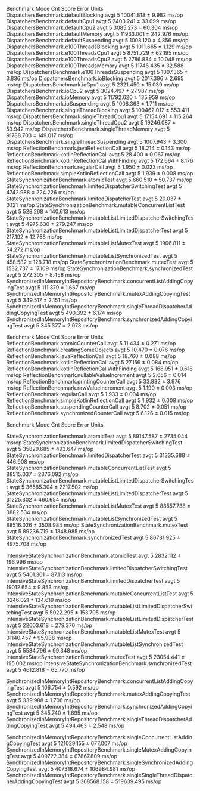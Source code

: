 Benchmark                                                                           Mode  Cnt       Score     Error  Units
DispatchersBenchmark.defaultBlocking                                                avgt    5   10041.818 ±   9.982  ms/op
DispatchersBenchmark.defaultCpu1                                                    avgt    5    2403.241 ±  33.099  ms/op
DispatchersBenchmark.defaultCpu2                                                    avgt    5    3085.273 ±  60.304  ms/op
DispatchersBenchmark.defaultMemory                                                  avgt    5   11933.001 ± 242.976  ms/op
DispatchersBenchmark.defaultSuspending                                              avgt    5    1008.120 ±   4.856  ms/op
DispatchersBenchmark.e100ThreadsBlocking                                            avgt    5    1011.665 ±   1.129  ms/op
DispatchersBenchmark.e100ThreadsCpu1                                                avgt    5    8751.729 ±  62.195  ms/op
DispatchersBenchmark.e100ThreadsCpu2                                                avgt    5    2786.834 ±  10.048  ms/op
DispatchersBenchmark.e100ThreadsMemory                                              avgt    5   11746.435 ±  32.588  ms/op
DispatchersBenchmark.e100ThreadsSuspending                                          avgt    5    1007.365 ±   3.836  ms/op
DispatchersBenchmark.ioBlocking                                                     avgt    5    2017.396 ±   2.695  ms/op
DispatchersBenchmark.ioCpu1                                                         avgt    5    2321.450 ±  15.039  ms/op
DispatchersBenchmark.ioCpu2                                                         avgt    5    3024.497 ±  27.987  ms/op
DispatchersBenchmark.ioMemory                                                       avgt    5   11792.620 ± 135.959  ms/op
DispatchersBenchmark.ioSuspending                                                   avgt    5    1008.363 ±   1.711  ms/op
DispatchersBenchmark.singleThreadBlocking                                           avgt    5  100462.012 ± 553.411  ms/op
DispatchersBenchmark.singleThreadCpu1                                               avgt    5   17154.691 ± 115.264  ms/op
DispatchersBenchmark.singleThreadCpu2                                               avgt    5   19246.087 ±  53.942  ms/op
DispatchersBenchmark.singleThreadMemory                                             avgt    5   91788.703 ± 149.017  ms/op
DispatchersBenchmark.singleThreadSuspending                                         avgt    5    1007.943 ±   3.300  ms/op
ReflectionBenchmark.javaReflectionCall                                              avgt    5      18.214 ±   0.143  ms/op
ReflectionBenchmark.kotlinReflectionCall                                            avgt    5      28.400 ±   0.067  ms/op
ReflectionBenchmark.kotlinReflectionCallWithFinding                                 avgt    5     172.664 ±   8.176  ms/op
ReflectionBenchmark.regularCall                                                     avgt    5       1.950 ±   0.023  ms/op
ReflectionBenchmark.simpleKotlinReflectionCall                                      avgt    5       1.939 ±   0.008  ms/op
StateSynchronizationBenchmark.atomicTest                                            avgt    5     660.510 ±  50.737  ms/op
StateSynchronizationBenchmark.limitedDispatcherSwitchingTest                        avgt    5    4742.988 ± 224.226  ms/op
StateSynchronizationBenchmark.limitedDispatcherTest                                 avgt    5      20.037 ±   0.121  ms/op
StateSynchronizationBenchmark.mutableConcurrentListTest                             avgt    5     528.268 ± 140.613  ms/op
StateSynchronizationBenchmark.mutableListLimitedDispatcherSwitchingTest             avgt    5    4975.630 ± 279.247  ms/op
StateSynchronizationBenchmark.mutableListLimitedDispatcherTest                      avgt    5     217.192 ±  12.758  ms/op
StateSynchronizationBenchmark.mutableListMutexTest                                  avgt    5    1906.811 ±  54.272  ms/op
StateSynchronizationBenchmark.mutableListSynchronizedTest                           avgt    5     458.582 ± 128.718  ms/op
StateSynchronizationBenchmark.mutexTest                                             avgt    5    1532.737 ±  17.109  ms/op
StateSynchronizationBenchmark.synchronizedTest                                      avgt    5     272.305 ±   8.458  ms/op
SynchronizedInMemoryIntRepositoryBenchmark.concurrentListAddingCopyingTest          avgt    5     111.379 ±   1.667  ms/op
SynchronizedInMemoryIntRepositoryBenchmark.mutexAddingCopyingTest                   avgt    5     349.517 ±   2.151  ms/op
SynchronizedInMemoryIntRepositoryBenchmark.singleThreadDispatcherAddingCopyingTest  avgt    5     490.392 ±   6.174  ms/op
SynchronizedInMemoryIntRepositoryBenchmark.synchronizedAddingCopyingTest            avgt    5     345.377 ±   2.073  ms/op

Benchmark                                            Mode  Cnt    Score   Error  Units
ReflectionBenchmark.atomicCounterCall                avgt    5   11.434 ± 0.271  ms/op
ReflectionBenchmark.creatingSomeObjects              avgt    5   10.470 ± 0.076  ms/op
ReflectionBenchmark.javaReflectionCall               avgt    5   18.760 ± 0.088  ms/op
ReflectionBenchmark.kotlinReflectionCall             avgt    5   27.156 ± 0.084  ms/op
ReflectionBenchmark.kotlinReflectionCallWithFinding  avgt    5  168.951 ± 0.618  ms/op
ReflectionBenchmark.nullableValueIncrement           avgt    5    2.656 ± 0.014  ms/op
ReflectionBenchmark.printingCounterCall              avgt    5   33.832 ± 3.976  ms/op
ReflectionBenchmark.rawValueIncrement                avgt    5    1.190 ± 0.003  ms/op
ReflectionBenchmark.regularCall                      avgt    5    1.933 ± 0.004  ms/op
ReflectionBenchmark.simpleKotlinReflectionCall       avgt    5    1.932 ± 0.008  ms/op
ReflectionBenchmark.suspendingCounterCall            avgt    5    8.702 ± 0.051  ms/op
ReflectionBenchmark.synchronizedCounterCall          avgt    5    6.126 ± 0.015  ms/op

Benchmark                                                                                 Mode  Cnt       Score        Error  Units

StateSynchronizationBenchmark.atomicTest                                                  avgt    5   89147.587 ±   2735.044  ms/op
StateSynchronizationBenchmark.limitedDispatcherSwitchingTest                              avgt    5   35829.685 ±    493.647  ms/op
StateSynchronizationBenchmark.limitedDispatcherTest                                       avgt    5   31335.688 ±    446.908  ms/op
StateSynchronizationBenchmark.mutableConcurrentListTest                                   avgt    5   88515.037 ±   2376.092  ms/op
StateSynchronizationBenchmark.mutableListLimitedDispatcherSwitchingTest                   avgt    5   36585.304 ±   2217.502  ms/op
StateSynchronizationBenchmark.mutableListLimitedDispatcherTest                            avgt    5   31225.302 ±    460.654  ms/op
StateSynchronizationBenchmark.mutableListMutexTest                                        avgt    5   88557.738 ±   3882.534  ms/op
StateSynchronizationBenchmark.mutableListSynchronizedTest                                 avgt    5   88516.026 ±   3508.984  ms/op
StateSynchronizationBenchmark.mutexTest                                                   avgt    5   89236.719 ±   1348.985  ms/op
StateSynchronizationBenchmark.synchronizedTest                                            avgt    5   86731.925 ±   4975.708  ms/op

IntensiveStateSynchronizationBenchmark.atomicTest                                         avgt    5    2832.112 ±    196.996  ms/op
IntensiveStateSynchronizationBenchmark.limitedDispatcherSwitchingTest                     avgt    5    5401.301 ±     87.113  ms/op
IntensiveStateSynchronizationBenchmark.limitedDispatcherTest                              avgt    5   19012.654 ±      9.853  ms/op
IntensiveStateSynchronizationBenchmark.mutableConcurrentListTest                          avgt    5    3246.021 ±    134.619  ms/op
IntensiveStateSynchronizationBenchmark.mutableListLimitedDispatcherSwitchingTest          avgt    5    5922.295 ±    153.705  ms/op
IntensiveStateSynchronizationBenchmark.mutableListLimitedDispatcherTest                   avgt    5   22603.618 ±    279.370  ms/op
IntensiveStateSynchronizationBenchmark.mutableListMutexTest                               avgt    5   31140.457 ±     95.938  ms/op
IntensiveStateSynchronizationBenchmark.mutableListSynchronizedTest                        avgt    5    5584.796 ±     99.348  ms/op
IntensiveStateSynchronizationBenchmark.mutexTest                                          avgt    5   23054.441 ±    195.002  ms/op
IntensiveStateSynchronizationBenchmark.synchronizedTest                                   avgt    5    4612.818 ±     65.770  ms/op

SynchronizedInMemoryIntRepositoryBenchmark.concurrentListAddingCopyingTest                avgt    5     106.754 ±      0.592  ms/op
SynchronizedInMemoryIntRepositoryBenchmark.mutexAddingCopyingTest                         avgt    5     339.988 ±      1.706  ms/op
SynchronizedInMemoryIntRepositoryBenchmark.synchronizedAddingCopyingTest                  avgt    5     345.740 ±      1.695  ms/op
SynchronizedInMemoryIntRepositoryBenchmark.singleThreadDispatcherAddingCopyingTest        avgt    5     494.463 ±      2.548  ms/op

SynchronizedInMemoryIntRepositoryBenchmark.singleConcurrentListAddingCopyingTest          avgt    5  121029.155 ±    677.007  ms/op
SynchronizedInMemoryIntRepositoryBenchmark.singleMutexAddingCopyingTest                   avgt    5  409722.384 ±  67867.809  ms/op
SynchronizedInMemoryIntRepositoryBenchmark.singleSynchronizedAddingCopyingTest            avgt    5  407318.674 ± 106984.981  ms/op
SynchronizedInMemoryIntRepositoryBenchmark.singleSingleThreadDispatcherAddingCopyingTest  avgt    5  368568.158 ± 519639.495  ms/op

